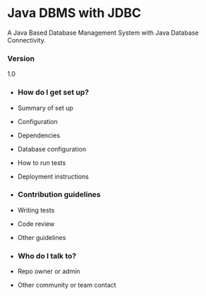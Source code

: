 # Java DBMS with JDBC #

A Java Based Database Management System with Java Database Connectivity.

### Version ###

1.0 

* ### How do I get set up? ###

* Summary of set up
* Configuration
* Dependencies
* Database configuration
* How to run tests
* Deployment instructions

* ### Contribution guidelines ###

* Writing tests
* Code review
* Other guidelines

* ### Who do I talk to? ###

* Repo owner or admin
* Other community or team contact
